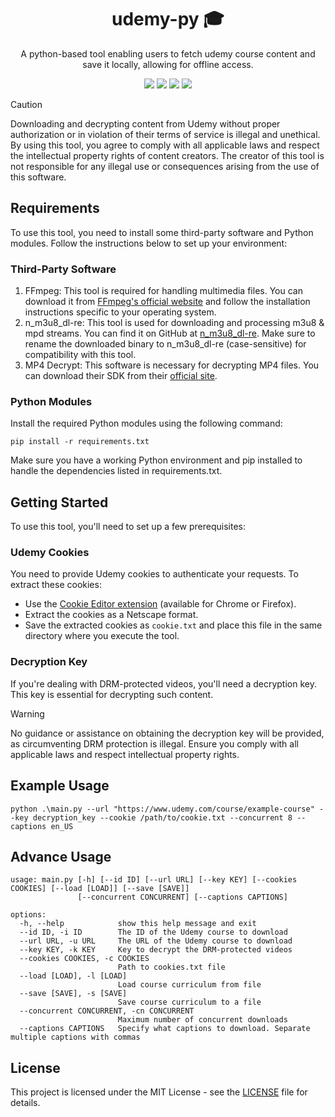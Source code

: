<div align="center">
    <h1>udemy-py 🎓</h1>
    <p>A python-based tool enabling users to fetch udemy course content and save it locally, allowing for offline access.</p>
    <img src="https://img.shields.io/badge/License-MIT-blue">
    <img src="https://img.shields.io/github/contributors/swargaraj/udemy-py">
    <img src="https://img.shields.io/github/issues/swargaraj/udemy-py">
    <img src="https://img.shields.io/github/v/release/swargaraj/udemy-py">
</div>

> [!CAUTION]
> Downloading and decrypting content from Udemy without proper authorization or in violation of their terms of service is illegal and unethical. By using this tool, you agree to comply with all applicable laws and respect the intellectual property rights of content creators. The creator of this tool is not responsible for any illegal use or consequences arising from the use of this software.

## Requirements
To use this tool, you need to install some third-party software and Python modules. Follow the instructions below to set up your environment:
### Third-Party Software
1. FFmpeg: This tool is required for handling multimedia files. You can download it from [FFmpeg's official website](https://www.ffmpeg.org/download.html) and follow the installation instructions specific to your operating system.
2. n_m3u8_dl-re: This tool is used for downloading and processing m3u8 & mpd streams. You can find it on GitHub at [n_m3u8_dl-re](https://github.com/nilaoda/N_m3u8DL-RE/releases). Make sure to rename the downloaded binary to n_m3u8_dl-re (case-sensitive) for compatibility with this tool.
3. MP4 Decrypt: This software is necessary for decrypting MP4 files. You can download their SDK from their [official site](https://www.bento4.com/downloads/).

### Python Modules
Install the required Python modules using the following command:
```
pip install -r requirements.txt
```
Make sure you have a working Python environment and pip installed to handle the dependencies listed in requirements.txt.

## Getting Started
To use this tool, you'll need to set up a few prerequisites:

### Udemy Cookies
You need to provide Udemy cookies to authenticate your requests. To extract these cookies:
- Use the [Cookie Editor extension](https://cookie-editor.com/) (available for Chrome or Firefox).
- Extract the cookies as a Netscape format.
- Save the extracted cookies as `cookie.txt` and place this file in the same directory where you execute the tool.

### Decryption Key
If you're dealing with DRM-protected videos, you'll need a decryption key. This key is essential for decrypting such content.
> [!WARNING]
> No guidance or assistance on obtaining the decryption key will be provided, as circumventing DRM protection is illegal. Ensure you comply with all applicable laws and respect intellectual property rights.

## Example Usage

```
python .\main.py --url "https://www.udemy.com/course/example-course" --key decryption_key --cookie /path/to/cookie.txt --concurrent 8 --captions en_US
```

## Advance Usage

```
usage: main.py [-h] [--id ID] [--url URL] [--key KEY] [--cookies COOKIES] [--load [LOAD]] [--save [SAVE]]
               [--concurrent CONCURRENT] [--captions CAPTIONS]

options:
  -h, --help            show this help message and exit
  --id ID, -i ID        The ID of the Udemy course to download
  --url URL, -u URL     The URL of the Udemy course to download
  --key KEY, -k KEY     Key to decrypt the DRM-protected videos
  --cookies COOKIES, -c COOKIES
                        Path to cookies.txt file
  --load [LOAD], -l [LOAD]
                        Load course curriculum from file
  --save [SAVE], -s [SAVE]
                        Save course curriculum to a file
  --concurrent CONCURRENT, -cn CONCURRENT
                        Maximum number of concurrent downloads
  --captions CAPTIONS   Specify what captions to download. Separate multiple captions with commas
```

## License
This project is licensed under the MIT License - see the [LICENSE](LICENSE) file for details.
